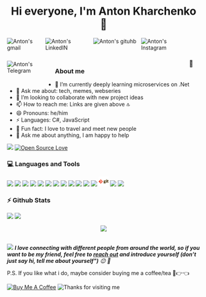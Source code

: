 <h1 align="center">Hi everyone, I'm Anton Kharchenko 👋</h1>
<a href="mailto:anton.kharchenko.job@gmail.com">
  <img align="left" alt="Anton's gmail" height="60px" width="100px" src="https://img.shields.io/badge/Gmail-D14836?style=for-the-badge&logo=gmail&logoColor=white" />
</a>
<a href="https://www.linkedin.com/in/kharchenko-anton/">
  <img align="left" alt="Anton's LinkedIN" height="60px" width="125px" src="https://img.shields.io/badge/LinkedIn-0077B5?style=for-the-badge&logo=linkedin&logoColor=white" />
</a>
<a href="https://leetcode.com/u/anton-kharchenko/">
  <img align="left" alt="Anton's gituhb" height="60px" width="125px" src="https://img.shields.io/badge/-LeetCode-FFA116?style=for-the-badge&logo=LeetCode&logoColor=black" />
</a>
<a href="https://www.instagram.com/kh4_off/">
  <img align="left" alt="Anton's Instagram" height="60px" width="125px" src="https://img.shields.io/badge/Instagram-E4405F?style=for-the-badge&logo=instagram&logoColor=white" />
</a>
<a href="https://t.me/anton_khar4enko">
  <img align="left" alt="Anton's Telegram" height="60px" width="125px" src="https://img.shields.io/badge/Telegram-2CA5E0?style=for-the-badge&logo=telegram&logoColor=white" />
</a>
<br/>
<br/>

### :eyes: About me 
- 🌱 I’m currently deeply learning microservices on .Net
- 💬 Ask me about: tech, memes, webseries
- 👯 I’m looking to collaborate with new project ideas
- 📫 How to reach me: Links are given above 🔝
- 😄 Pronouns: he/him
- ⚡ Languages: C#, JavaScript
- 🤪 Fun fact: I love to travel and meet new people
- 💬 Ask me about anything, I am happy to help

![](https://komarev.com/ghpvc/?username=anton-kharchenko&style=plastic)
[![Open Source Love](https://badges.frapsoft.com/os/v2/open-source.svg?v=103)](https://github.com/anton-kharchenko)

### :computer: Languages and Tools
<code><img height="26" src="https://img.shields.io/badge/C%23-239120?style=for-the-badge&logo=csharp&logoColor=white"></code>
<code><img height="26" src="https://img.shields.io/badge/JavaScript-323330?style=for-the-badge&logo=javascript&logoColor=F7DF1E"></code>
<code><img height="26" src="https://img.shields.io/badge/.NET-512BD4?style=for-the-badge&logo=dotnet&logoColor=white"></code>
<code><img height="26" src="https://img.shields.io/badge/Apache_Kafka-231F20?style=for-the-badge&logo=apache-kafka&logoColor=white"></code>
<code><img height="26" src="https://img.shields.io/badge/rabbitmq-%23FF6600.svg?&style=for-the-badge&logo=rabbitmq&logoColor=white"></code>
<code><img height="26" src="https://img.shields.io/badge/Docker-2CA5E0?style=for-the-badge&logo=docker&logoColor=whit"></code>
<code><img height="26" src="https://img.shields.io/badge/Microsoft_SQL_Server-CC2927?style=for-the-badge&logo=microsoft-sql-server&logoColor=white"></code>
<code><img height="26" src="https://img.shields.io/badge/PostgreSQL-316192?style=for-the-badge&logo=postgresql&logoColor=white"></code>
<code><img height="26" src="https://img.shields.io/badge/redis-CC0000.svg?&style=for-the-badge&logo=redis&logoColor=white"></code>
<code><img height="26" src="https://img.shields.io/badge/Azure_DevOps-0078D7?style=for-the-badge&logo=azure-devops&logoColor=white"></code>
<code><img height="26" src="https://img.shields.io/badge/HTML5-E34F26?style=for-the-badge&logo=html5&logoColor=white"></code>
<code><img height="26" src="https://img.shields.io/badge/CSS3-1572B6?style=for-the-badge&logo=css3&logoColor=white"></code>
<code><img height="26" src="https://raw.githubusercontent.com/github/explore/80688e429a7d4ef2fca1e82350fe8e3517d3494d/topics/git/git.png"></code>
<code><img height="26" src="https://img.shields.io/badge/GitHub-100000?style=for-the-badge&logo=github&logoColor=white"></code>
<code><img height="26" src="https://img.shields.io/badge/Windows-0078D6?style=for-the-badge&logo=windows&logoColor=white"></code>
</p>

  
### ⚡ Github Stats
<img src="https://github-readme-stats.vercel.app/api?username=anton-kharchenko&show_icons=true&hide_border=true&count_private=true">
<img src="https://github-readme-stats.vercel.app/api/top-langs/?username=anton-kharchenko&show_icons=true&hide_border=true&layout=compact&langs_count=8">
<p align="center">
  <img src="https://github-readme-streak-stats.herokuapp.com/?user=anton-kharchenko&show_icons=true&hide_border=true">
</p> 

<!-- ![snake gif](https://github.com/imanishbarnwal/imanishbarnwal/blob/output/github-contribution-grid-snake.gif) -->

##
<img src="https://media.giphy.com/media/LnQjpWaON8nhr21vNW/giphy.gif" width="60"> <em><b>I love connecting with different people from around the world, so if you want to be my friend, feel free to [reach out](https://www.linkedin.com/in/kharchenko-anton/) and introduce yourself (don’t just say hi, tell me about yourself")</b> 😊 💜</em>

<!--END_SECTION:waka-->
P.S. If you like what i do, maybe consider buying me a coffee/tea 🥺👉👈

<a href="https://www.buymeacoffee.com/gumb1t97F?new=1" target="_blank"><img src="https://cdn.buymeacoffee.com/buttons/v2/default-red.png" alt="Buy Me A Coffee" width="150" ></a>
<img height="120" alt="Thanks for visiting me" width="100%" src="https://raw.githubusercontent.com/BrunnerLivio/brunnerlivio/master/images/marquee.svg" />

